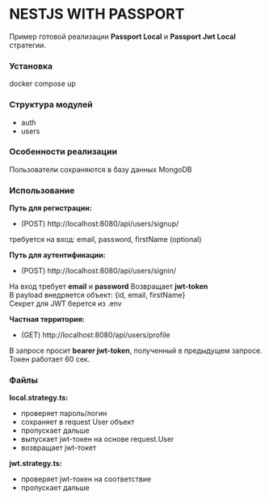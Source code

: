 # NESTJS WITH PASSPORT 

Пример готовой реализации __Passport Local__ и  __Passport Jwt Local__ стратегии.   

### Установка

docker compose up   

### Структура модулей

- auth
- users

### Особенности реализации

Пользователи сохраняются в базу данных MongoDB

### Использование

__Путь для регистрации:__   

- (POST) http://localhost:8080/api/users/signup/

требуется на вход: email, password, firstName (optional)

__Путь для аутентификации:__   

- (POST) http://localhost:8080/api/users/signin/

На вход требует __email__ и __password__ 
Возвращает __jwt-token__   
В payload внедряется объект: {id, email, firstName}   
Секрет для JWT берется из .env   

__Частная территория:__

- (GET) http://localhost:8080/api/users/profile

В запросе просит __bearer jwt-token__, полученный в предыдущем запросе.   
Токен работает 60 сек.   


### Файлы

__local.strategy.ts:__   

- проверяет пароль/логин
- сохраняет в request User объект
- пропускает дальше
- выпускает jwt-токен на основе request.User
- возвращает jwt-токет

__jwt.strategy.ts:__   

- проверяет jwt-токен на соответствие
- пропускает дальше


